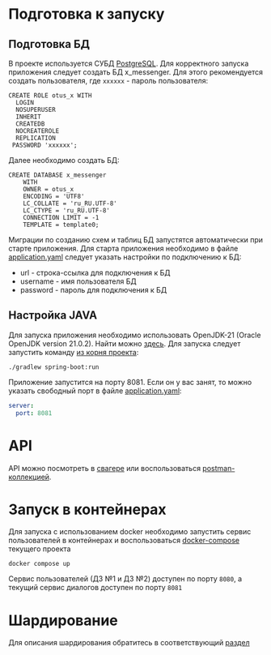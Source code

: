 # Подготовка к запуску

## Подготовка БД

В проекте используется СУБД [PostgreSQL](https://www.postgresql.org/download/). Для корректного запуска приложения следует
создать БД x_messenger. Для этого рекомендуется создать пользователя, где `хххххх` - пароль пользователя:
```postgres-psql
CREATE ROLE otus_x WITH
  LOGIN
  NOSUPERUSER
  INHERIT
  CREATEDB
  NOCREATEROLE
  REPLICATION
 PASSWORD 'xxxxxx';
```
Далее необходимо создать БД:
```postgres-psql
CREATE DATABASE x_messenger
    WITH
    OWNER = otus_x
    ENCODING = 'UTF8'
    LC_COLLATE = 'ru_RU.UTF-8'
    LC_CTYPE = 'ru_RU.UTF-8'
    CONNECTION LIMIT = -1
    TEMPLATE = template0;
```
Миграции по созданию схем и таблиц БД запустятся автоматически при старте приложения.
Для старта приложения необходимо в файле [application.yaml](src/main/resources/application.yaml)
следует указать настройки по подключению к БД:
* url - строка-ссылка для подключения к БД
* username - имя пользователя БД
* password - пароль для подключения к БД

## Настройка JAVA

Для запуска приложения необходимо использовать OpenJDK-21 (Oracle OpenJDK version 21.0.2).
Найти можно [здесь](https://jdk.java.net/21/).
Для запуска следует запустить команду [из корня проекта](.):
```
./gradlew spring-boot:run
```

Приложение запустится на порту 8081. Если он у вас занят, то
можно указать свободный порт в файле [application.yaml](src/main/resources/application.yaml):
```yaml
server:
  port: 8081
```

# API
API можно посмотреть в [свагере](http://localhost:8081/swagger-ui/index.html#/) или воспользоваться [postman-коллекцией](postman).

# Запуск в контейнерах

Для запуска с использованием docker необходимо запустить сервис пользователей в контейнерах и воспользоваться
[docker-compose](docker-compose.yaml) текущего проекта
```shell
docker compose up
```

Сервис пользователей (ДЗ №1 и ДЗ №2) доступен по порту `8080`, а текущий сервис диалогов доступен по порту `8081`

# Шардирование

Для описания шардирования обратитесь в соответствующий [раздел](docker/sharding/README.md)